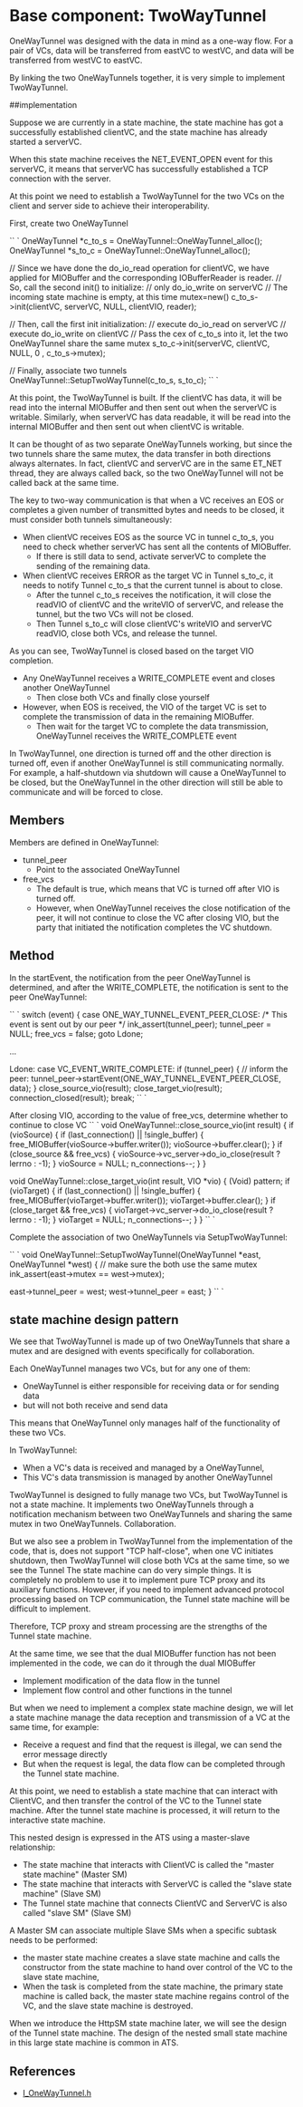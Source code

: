 # Base component: TwoWayTunnel

OneWayTunnel was designed with the data in mind as a one-way flow. For a pair of VCs, data will be transferred from eastVC to westVC, and data will be transferred from westVC to eastVC.

By linking the two OneWayTunnels together, it is very simple to implement TwoWayTunnel.

##implementation

Suppose we are currently in a state machine, the state machine has got a successfully established clientVC, and the state machine has already started a serverVC.

When this state machine receives the NET_EVENT_OPEN event for this serverVC, it means that serverVC has successfully established a TCP connection with the server.

At this point we need to establish a TwoWayTunnel for the two VCs on the client and server side to achieve their interoperability.

First, create two OneWayTunnel

`` `
OneWayTunnel *c_to_s = OneWayTunnel::OneWayTunnel_alloc();
OneWayTunnel *s_to_c = OneWayTunnel::OneWayTunnel_alloc();

// Since we have done the do_io_read operation for clientVC, we have applied for MIOBuffer and the corresponding IOBufferReader is reader.
// So, call the second init() to initialize:
// only do_io_write on serverVC
// The incoming state machine is empty, at this time mutex=new()
c_to_s->init(clientVC, serverVC, NULL, clientVIO, reader);

// Then, call the first init initialization:
// execute do_io_read on serverVC
// execute do_io_write on clientVC
// Pass the cex of c_to_s into it, let the two OneWayTunnel share the same mutex
s_to_c->init(serverVC, clientVC, NULL, 0 , c_to_s->mutex);

// Finally, associate two tunnels
OneWayTunnel::SetupTwoWayTunnel(c_to_s, s_to_c);
`` `

At this point, the TwoWayTunnel is built. If the clientVC has data, it will be read into the internal MIOBuffer and then sent out when the serverVC is writable.
Similarly, when serverVC has data readable, it will be read into the internal MIOBuffer and then sent out when clientVC is writable.

It can be thought of as two separate OneWayTunnels working, but since the two tunnels share the same mutex, the data transfer in both directions always alternates.
In fact, clientVC and serverVC are in the same ET_NET thread, they are always called back, so the two OneWayTunnel will not be called back at the same time.

The key to two-way communication is that when a VC receives an EOS or completes a given number of transmitted bytes and needs to be closed, it must consider both tunnels simultaneously:

- When clientVC receives EOS as the source VC in tunnel c_to_s, you need to check whether serverVC has sent all the contents of MIOBuffer.
  - If there is still data to send, activate serverVC to complete the sending of the remaining data.
- When clientVC receives ERROR as the target VC in Tunnel s_to_c, it needs to notify Tunnel c_to_s that the current tunnel is about to close.
  - After the tunnel c_to_s receives the notification, it will close the readVIO of clientVC and the writeVIO of serverVC, and release the tunnel, but the two VCs will not be closed.
  - Then Tunnel s_to_c will close clientVC's writeVIO and serverVC readVIO, close both VCs, and release the tunnel.

As you can see, TwoWayTunnel is closed based on the target VIO completion.

- Any OneWayTunnel receives a WRITE_COMPLETE event and closes another OneWayTunnel
  - Then close both VCs and finally close yourself
- However, when EOS is received, the VIO of the target VC is set to complete the transmission of data in the remaining MIOBuffer.
  - Then wait for the target VC to complete the data transmission, OneWayTunnel receives the WRITE_COMPLETE event

In TwoWayTunnel, one direction is turned off and the other direction is turned off, even if another OneWayTunnel is still communicating normally.
For example, a half-shutdown via shutdown will cause a OneWayTunnel to be closed, but the OneWayTunnel in the other direction will still be able to communicate and will be forced to close.

## Members

Members are defined in OneWayTunnel:

- tunnel_peer
  - Point to the associated OneWayTunnel
- free_vcs
  - The default is true, which means that VC is turned off after VIO is turned off.
  - However, when OneWayTunnel receives the close notification of the peer, it will not continue to close the VC after closing VIO, but the party that initiated the notification completes the VC shutdown.

## Method

In the startEvent, the notification from the peer OneWayTunnel is determined, and after the WRITE_COMPLETE, the notification is sent to the peer OneWayTunnel:

`` `
  switch (event) {
  case ONE_WAY_TUNNEL_EVENT_PEER_CLOSE:
    /* This event is sent out by our peer */
    ink_assert(tunnel_peer);
    tunnel_peer = NULL;
    free_vcs    = false;
    goto Ldone;

...

  Ldone:
  case VC_EVENT_WRITE_COMPLETE:
    if (tunnel_peer) {
      // inform the peer:
      tunnel_peer->startEvent(ONE_WAY_TUNNEL_EVENT_PEER_CLOSE, data);
    }
    close_source_vio(result);
    close_target_vio(result);
    connection_closed(result);
    break;
`` `


After closing VIO, according to the value of free_vcs, determine whether to continue to close VC
`` `
void
OneWayTunnel::close_source_vio(int result)
{
  if (vioSource) {
    if (last_connection() || !single_buffer) {
      free_MIOBuffer(vioSource->buffer.writer());
      vioSource->buffer.clear();
    }
    if (close_source && free_vcs) {
      vioSource->vc_server->do_io_close(result ? lerrno : -1);
    }
    vioSource = NULL;
    n_connections--;
  }
}

void
OneWayTunnel::close_target_vio(int result, VIO *vio)
{ 
  (Void) pattern;
  if (vioTarget) {
    if (last_connection() || !single_buffer) {
      free_MIOBuffer(vioTarget->buffer.writer());
      vioTarget->buffer.clear();
    } 
    if (close_target && free_vcs) {
      vioTarget->vc_server->do_io_close(result ? lerrno : -1);
    }
    vioTarget = NULL;
    n_connections--;
  }
}
`` `

Complete the association of two OneWayTunnels via SetupTwoWayTunnel:

`` `
void
OneWayTunnel::SetupTwoWayTunnel(OneWayTunnel *east, OneWayTunnel *west)
{
  // make sure the both use the same mutex
  ink_assert(east->mutex == west->mutex);

  east->tunnel_peer = west;
  west->tunnel_peer = east;
}
`` `
## state machine design pattern

We see that TwoWayTunnel is made up of two OneWayTunnels that share a mutex and are designed with events specifically for collaboration.

Each OneWayTunnel manages two VCs, but for any one of them:

- OneWayTunnel is either responsible for receiving data or for sending data
- but will not both receive and send data

This means that OneWayTunnel only manages half of the functionality of these two VCs.

In TwoWayTunnel:

- When a VC's data is received and managed by a OneWayTunnel,
- This VC's data transmission is managed by another OneWayTunnel

TwoWayTunnel is designed to fully manage two VCs, but TwoWayTunnel is not a state machine. It implements two OneWayTunnels through a notification mechanism between two OneWayTunnels and sharing the same mutex in two OneWayTunnels. Collaboration.

But we also see a problem in TwoWayTunnel from the implementation of the code, that is, does not support "TCP half-close", when one VC initiates shutdown, then TwoWayTunnel will close both VCs at the same time, so we see the Tunnel The state machine can do very simple things. It is completely no problem to use it to implement pure TCP proxy and its auxiliary functions. However, if you need to implement advanced protocol processing based on TCP communication, the Tunnel state machine will be difficult to implement.

Therefore, TCP proxy and stream processing are the strengths of the Tunnel state machine.

At the same time, we see that the dual MIOBuffer function has not been implemented in the code, we can do it through the dual MIOBuffer

- Implement modification of the data flow in the tunnel
- Implement flow control and other functions in the tunnel

But when we need to implement a complex state machine design, we will let a state machine manage the data reception and transmission of a VC at the same time, for example:

- Receive a request and find that the request is illegal, we can send the error message directly
- But when the request is legal, the data flow can be completed through the Tunnel state machine.

At this point, we need to establish a state machine that can interact with ClientVC, and then transfer the control of the VC to the Tunnel state machine. After the tunnel state machine is processed, it will return to the interactive state machine.

This nested design is expressed in the ATS using a master-slave relationship:

- The state machine that interacts with ClientVC is called the "master state machine" (Master SM)
- The state machine that interacts with ServerVC is called the "slave state machine" (Slave SM)
- The Tunnel state machine that connects ClientVC and ServerVC is also called "slave SM" (Slave SM)

A Master SM can associate multiple Slave SMs when a specific subtask needs to be performed:

- the master state machine creates a slave state machine and calls the constructor from the state machine to hand over control of the VC to the slave state machine,
- When the task is completed from the state machine, the primary state machine is called back, the master state machine regains control of the VC, and the slave state machine is destroyed.

When we introduce the HttpSM state machine later, we will see the design of the Tunnel state machine. The design of the nested small state machine in this large state machine is common in ATS.

## References
- [I_OneWayTunnel.h](http://github.com/apache/trafficserver/tree/master/iocore/utils/I_OneWayTunnel.h)
